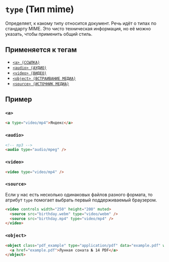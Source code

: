 # `type` (Тип mime)

Определяет, к какому типу относится документ. Речь идёт о типах по стандарту MIME. Это чисто техническая информация, но её можно указать, чтобы применить общий стиль.

## Применяется к тегам

- [`<a> (ССЫЛКА)`](<../TAGS INLINE/a (ССЫЛКА).md>)
- [`<audio> (АУДИО)`](<../TAGS MEDIA/audio (АУДИО).md>)
- [`<video> (ВИДЕО)`](<../TAGS MEDIA/video (ВИДЕО).md>)
- [`<object> (ВСТРАИВАНИЕ МЕДИА)`](<../TAGS MEDIA/object (ВСТРАИВАНИЕ МЕДИА).md>)
- [`<source> (ИСТОЧНИК МЕДИА)`](<../TAGS MEDIA/source (ИСТОЧНИК МЕДИА).md>)

## Пример

### `<a>`

```html
<a type="video/mp4">Яндекс</a>
```

### `<audio>`

```html
<!-- mp3 -->
<audio type="audio/mpeg" />
```

### `<video>`

```html
<video type="video/mp4" />
```

### `<source>`

Если у нас есть несколько одинаковых файлов разного формата, то атрибут `type` помогает выбрать первый поддерживаемый браузером.

```html
<video controls width="250" height="200" muted>
  <source src="birthday.webm" type="video/webm" />
  <source src="birthday.mp4" type="video/mp4" />
</video>
```

### `<object>`

```html
<object class="pdf_example" type="application/pdf" data="example.pdf" width="600" height="700">
  <a href="example.pdf">Лунная соната № 14 PDF</a>
</object>
```
